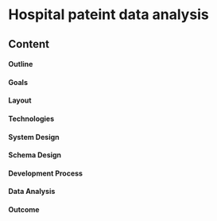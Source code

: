 # Hospital pateint data analysis

## Content 
#### Outline
#### Goals
#### Layout
#### Technologies
#### System Design
#### Schema Design
#### Development Process
#### Data Analysis
#### Outcome




